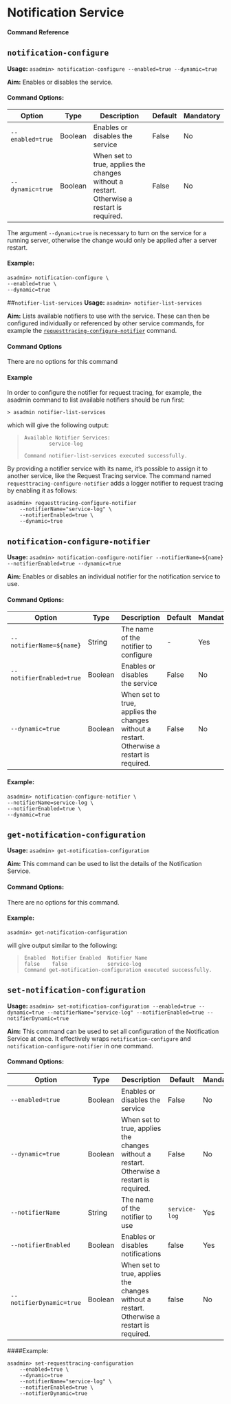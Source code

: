 # Notification Service
#### Command Reference


## `notification-configure`

**Usage:** `asadmin> notification-configure --enabled=true --dynamic=true`  

**Aim:** Enables or disables the service.


#### Command Options:

| Option | Type | Description | Default | Mandatory |
|--------|------|-------------|---------|-----------|
| `--enabled=true` | Boolean | Enables or disables the service | False | No |
| `--dynamic=true` | Boolean | When set to true, applies the changes without a restart. Otherwise a restart is required. | False | No |

The argument `--dynamic=true` is necessary to turn on the service for a running server, otherwise the change would only be applied after a server restart.

#### Example:
```
asadmin> notification-configure \
--enabled=true \
--dynamic=true
```

##`notifier-list-services`
**Usage:** `asadmin> notifier-list-services`

**Aim:** Lists available notifiers to use with the service. These can then be configured individually or referenced by other service commands, for example the [`requesttracing-configure-notifier`](/documentation/extended-documentation/request-tracing-service/asadmin-commands.md#requesttracing-configure-notifier) command.


#### Command Options
There are no options for this command

#### Example
In order to configure the notifier for request tracing, for example, the asadmin command to list available notifiers should be run first:

```
> asadmin notifier-list-services
```

which will give the following output:

> ```
> Available Notifier Services:
>         service-log
> 
> Command notifier-list-services executed successfully.
> ```

By providing a notifier service with its name, it’s possible to assign it to another service, like the Request Tracing service. The command named `requesttracing-configure-notifier` adds a logger notifier to request tracing by enabling it as follows:
```
asadmin> requesttracing-configure-notifier
    --notifierName="service-log" \
    --notifierEnabled=true \
    --dynamic=true
```

## `notification-configure-notifier`
**Usage:** `asadmin> notification-configure-notifier --notifierName=${name} --notifierEnabled=true --dynamic=true`

**Aim:** Enables or disables an individual notifier for the notification service to use.

#### Command Options:

| Option | Type | Description | Default | Mandatory |
|--------|------|-------------|---------|-----------|
| `--notifierName=${name}` | String | The name of the notifier to configure | - | Yes |
| `--notifierEnabled=true` | Boolean | Enables or disables the service | False | No |
| `--dynamic=true` | Boolean | When set to true, applies the changes without a restart. Otherwise a restart is required. | False | No |

#### Example:
```
asadmin> notification-configure-notifier \
--notifierName=service-log \
--notifierEnabled=true \
--dynamic=true
```

## `get-notification-configuration`

**Usage:** `asadmin> get-notification-configuration`

**Aim:** This command can be used to list the details of the Notification Service.

#### Command Options:

There are no options for this command.

#### Example:
```
asadmin> get-notification-configuration
```

will give output similar to the following:

> ```
> Enabled  Notifier Enabled  Notifier Name  
> false    false             service-log    
> Command get-notification-configuration executed successfully.
> ```

## `set-notification-configuration`

**Usage:** `asadmin> set-notification-configuration --enabled=true --dynamic=true --notifierName="service-log" --notifierEnabled=true --notifierDynamic=true`

**Aim:** This command can be used to set all configuration of the Notification Service at once. It effectively wraps `notification-configure` and `notification-configure-notifier` in one command.

#### Command Options:

| Option | Type | Description | Default | Mandatory |
|--------|------|-------------|---------|-----------|
| `--enabled=true` | Boolean | Enables or disables the service | False | No |
| `--dynamic=true` | Boolean | When set to true, applies the changes without a restart. Otherwise a restart is required. | False | No |
| `--notifierName` | String | The name of the notifier to use | `service-log` | Yes |
| `--notifierEnabled` | Boolean | Enables or disables notifications | false | Yes | 
| `--notifierDynamic=true` | Boolean | When set to true, applies the changes without a restart. Otherwise a restart is required. | false | No |

####Example:
```
asadmin> set-requesttracing-configuration
    --enabled=true \
    --dynamic=true
    --notifierName="service-log" \
    --notifierEnabled=true \
    --notifierDynamic=true
```